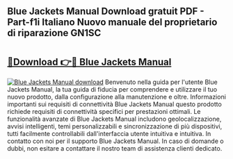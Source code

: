 ## Blue Jackets Manual Download gratuit PDF - Part-f1i Italiano Nuovo manuale del proprietario di riparazione GN1SC

# <h2><a href="http://dfdsk30.blite.top/?on=Blue+Jackets+Manual">🔗Download 👉🔴 Blue Jackets Manual</a></h2>

[![Blue Jackets Manual download](https://i.imgur.com/lujVjoI.png)](http://dfdsk30.blite.top/?on=Blue+Jackets+Manual)
Benvenuto nella guida per l'utente Blue Jackets Manual, la tua guida di fiducia per comprendere e utilizzare il tuo nuovo prodotto, dalla configurazione alla manutenzione e oltre. Informazioni importanti sui requisiti di connettività Blue Jackets Manual questo prodotto richiede requisiti di connettività specifici per prestazioni ottimali. Le funzionalità avanzate di Blue Jackets Manual includono geolocalizzazione, avvisi intelligenti, temi personalizzabili e sincronizzazione di più dispositivi, tutti facilmente controllabili dall'interfaccia utente intuitiva e intuitiva. In contatto con noi per il supporto Blue Jackets Manual. In caso di domande o dubbi, non esitare a contattare il nostro team di assistenza clienti dedicato.
